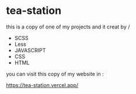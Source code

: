 # tea-station
this is a copy of  one of my projects and it creat by /

- SCSS
- Less
- JAVASCRIPT
- CSS
- HTML

you can visit this copy of my website in : 

https://tea-station.vercel.app/
